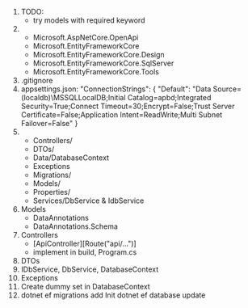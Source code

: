 1) TODO:
   - try models with required keyword
2) 
   - Microsoft.AspNetCore.OpenApi
   - Microsoft.EntityFrameworkCore
   - Microsoft.EntityFrameworkCore.Design
   - Microsoft.EntityFrameworkCore.SqlServer
   - Microsoft.EntityFrameworkCore.Tools
2) .gitignore
3) appsettings.json:
   "ConnectionStrings": {
      "Default": "Data Source=(localdb)\\MSSQLLocalDB;Initial Catalog=apbd;Integrated Security=True;Connect Timeout=30;Encrypt=False;Trust Server Certificate=False;Application Intent=ReadWrite;Multi Subnet Failover=False"
   }
3) - Controllers/
   - DTOs/
   - Data/DatabaseContext
   - Exceptions
   - Migrations/
   - Models/
   - Properties/
   - Services/DbService & IdbService
4) Models
   - DataAnnotations
   - DataAnnotations.Schema
5) Controllers
   - [ApiController][Route("api/...")]
   - implement in build, Program.cs
6) DTOs
7) IDbService, DbService, DatabaseContext
8) Exceptions
9) Create dummy set in DatabaseContext
10) dotnet ef migrations add Init
    dotnet ef database update
